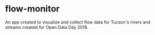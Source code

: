 # flow-monitor
An app created to visualize and collect flow data for Tucson's rivers and streams created for Open Data Day 2018.
